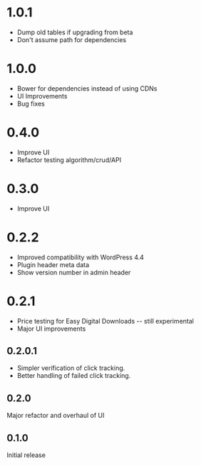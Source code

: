 # 1.0.1
* Dump old tables if upgrading from beta
* Don't assume path for dependencies

# 1.0.0
* Bower for dependencies instead of using CDNs
* UI Improvements
* Bug fixes

# 0.4.0
* Improve UI
* Refactor testing algorithm/crud/API

# 0.3.0
* Improve UI

# 0.2.2
* Improved compatibility with WordPress 4.4
* Plugin header meta data
* Show version number in admin header

# 0.2.1
* Price testing for Easy Digital Downloads -- still experimental
* Major UI improvements

## 0.2.0.1
* Simpler verification of click tracking.
* Better handling of failed click tracking.

## 0.2.0
Major refactor and overhaul of UI

## 0.1.0
Initial release
